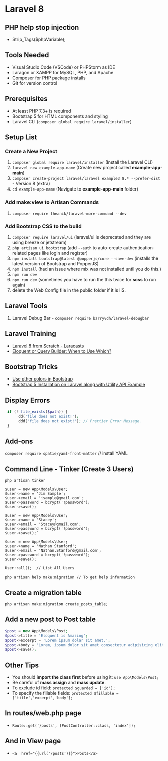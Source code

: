 # Laravel 8 

## PHP help stop injection
- Strip_Tags($phpVariable);

## Tools Needed

- Visual Studio Code (VSCode) or PHPStorm as IDE
- Laragon or XAMPP for MySQL, PHP, and Apache
- Composer for PHP package installs
- Git for version control

## Prerequisites 

- At least PHP 7.3+ is required
- Bootstrap 5 for HTML components and styling
- Laravel CLI (`composer global require laravel/installer`)

## Setup List

### Create a New Project

1. `composer global require laravel/installer` (Install the Laravel CLI)
2. `laravel new example-app-name` (Create new project called **example-app-main**)
3. `composer create-project laravel/laravel example3 8.* --prefer-dist` - Version 8 (extra)
4. `cd example-app-name` (Navigate to **example-app-main** folder)

### Add **make:view** to Artisan Commands

1. `composer require theanik/laravel-more-command --dev`

### Add **Bootstrap CSS** to the build

1. `composer require laravel/ui` (laravel/ui is deprecated and they are using breeze or jetstream)
2. `php artisan ui bootstrap` (add `--auth` to auto-create authentication-related pages like login and register)
3. `npm install bootstrap@latest @popperjs/core --save-dev` (installs the latest version of Bootstrap and PopperJS)
4. `npm install` (had an issue where mix was not installed until you do this.)
5. `npm run dev`
6. `npm run dev` (sometimes you have to run the this twice for **scss** to run again)
7. delete the Web Config file in the public folder if it is IIS.

## Laravel Tools
1. Laravel Debug Bar - `composer require barryvdh/laravel-debugbar`

## Laravel Training

- [Laravel 8 from Scratch - Laracasts](https://laracasts.com/series/laravel-8-from-scratch/)
- [Eloquent or Query Builder: When to Use Which?](https://www.youtube.com/watch?v=uVsY_OXRq5o)

## Bootstrap Tricks

- [Use other colors in Bootstrap](https://www.youtube.com/watch?v=CTmubyW4uYo&t=1s)
- [Bootstrap 5 Installation on Laravel along with Utility API Example](https://www.youtube.com/watch?v=Zswg6_lISdU)

## Display Errors

```php
 if (! file_exists($path)) {
      dd('file does not exist!');
      ddd('file does not exist!'); // Prettier Error Message.
 }
```

## Add-ons

`composer require spatie/yaml-front-matter` // install YAML

## Command Line - Tinker (Create 3 Users)

```
php artisan tinker

$user = new App\Models\User;
$user->name = 'Jim Sample';
$user->email = 'jsample@gmail.com';
$user->password = bcrypt('!password');
$user->save();

$user = new App\Models\User;
$user->name = 'Stacey';
$user->email = 'Stacey@gmail.com';
$user->password = bcrypt('!password');
$user->save();`

$user = new App\Models\User;
$user->name = 'Nathan Stanford';
$user->email = 'Nathan.Stanford@gmail.com';
$user->password = bcrypt('!password');
$user->save();

User::all();  // List All Users

php artisan help make:migration // To get help information
```

## Create a migration table

`php artisan make:migration create_posts_table;`

## Add a new post to Post table

```php
$post = new App\Models\Post;
$post->title = 'Eloquent is Amazing';
$post->excerpt = 'Lorem ipsum dolar sit amet.';
$post->body = 'Lorem, ipsum dolor sit amet consectetur adipisicing elit. Unde rerum error laborum sed, velit commodi officia ea quo quia nihil nulla reprehenderit quas, corrupti consequuntur similique perferendis facilis vel odit doloribus eaque pariatur! Saepe quis reprehenderit dolores? Quis totam ipsam veritatis iure voluptas eos tempora eaque id, dolore accusamus impedit.';
$post->save();
```

## Other Tips

- You should **import the class first** before using it: `use App\Models\Post;`
- Be careful of **mass assign** and **mass update**.
- To exclude id field: `protected $guarded = ['id'];`
- To specify the fillable fields: `protected $fillable = ['title','excerpt','body'];`



## In routes/web.php page
- `Route::get('/posts', [PostController::class, 'index']);`

## And in View page
- `<a  href="{{url('/posts')}}">Posts</a>`

